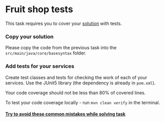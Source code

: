 # Fruit shop tests
This task requires you to cover your [solution](https://github.com/mate-academy/jv-fruit-shop) with tests. 

### Copy your solution
Please copy the code from the previous task into the `src/main/java/core/basesyntax` folder.

### Add tests for your services
Create test classes and tests for checking the work of each of your services. 
Use the JUnit5 library (the dependency is already in `pom.xml`).

Your code coverage should not be less than 80% of covered lines.

To test your code coverage locally - run `mvn clean verify` in the terminal.
#### [Try to avoid these common mistakes while solving task](./checklist.md)
